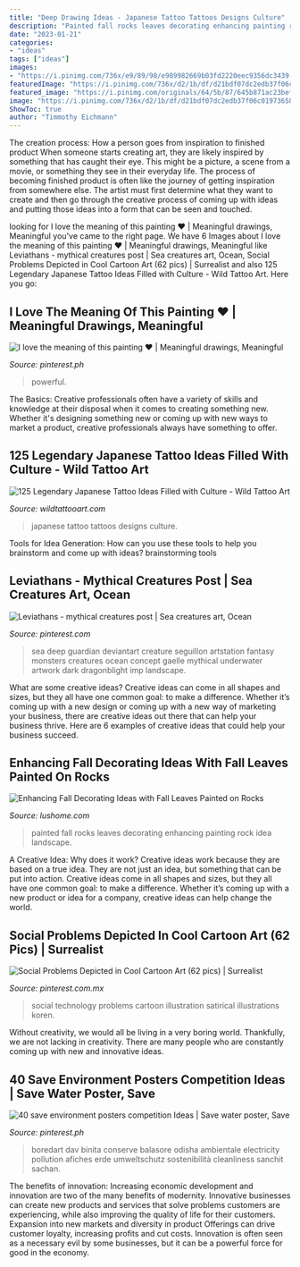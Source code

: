 ```yaml
---
title: "Deep Drawing Ideas - Japanese Tattoo Tattoos Designs Culture"
description: "Painted fall rocks leaves decorating enhancing painting rock idea landscape"
date: "2023-01-21"
categories:
- "ideas"
tags: ["ideas"]
images:
- "https://i.pinimg.com/736x/e9/89/98/e989982669b03fd2220eec9356dc3439--satirical-illustrations-koren.jpg"
featuredImage: "https://i.pinimg.com/736x/d2/1b/df/d21bdf07dc2edb37f06c01973658f14b.jpg"
featured_image: "https://i.pinimg.com/originals/64/5b/87/645b871ac23bef7479d48ddc2d869b6e.jpg"
image: "https://i.pinimg.com/736x/d2/1b/df/d21bdf07dc2edb37f06c01973658f14b.jpg"
ShowToc: true
author: "Timmothy Eichmann"
---
```



The creation process: How a person goes from inspiration to finished product
When someone starts creating art, they are likely inspired by something that has caught their eye. This might be a picture, a scene from a movie, or something they see in their everyday life. The process of becoming finished product is often like the journey of getting inspiration from somewhere else. The artist must first determine what they want to create and then go through the creative process of coming up with ideas and putting those ideas into a form that can be seen and touched.

	

		
looking for I love the meaning of this painting ♥ | Meaningful drawings, Meaningful you've came to the right page. We have 6 Images about I love the meaning of this painting ♥ | Meaningful drawings, Meaningful like Leviathans - mythical creatures post | Sea creatures art, Ocean, Social Problems Depicted in Cool Cartoon Art (62 pics) | Surrealist and also 125 Legendary Japanese Tattoo Ideas Filled with Culture - Wild Tattoo Art. Here you go:
		
    
## I Love The Meaning Of This Painting ♥ | Meaningful Drawings, Meaningful

<img loading=lazy src="https://i.pinimg.com/originals/64/5b/87/645b871ac23bef7479d48ddc2d869b6e.jpg" onerror="this.onerror=null;this.src='https://tse1.mm.bing.net/th?id=OIP.yaspvwzJtT7Q52ZInjrmWAAAAA&amp;pid=15.1';" alt="I love the meaning of this painting ♥ | Meaningful drawings, Meaningful">

_Source: pinterest.ph_

>powerful. 

	

The Basics:
Creative professionals often have a variety of skills and knowledge at their disposal when it comes to creating something new. Whether it's designing something new or coming up with new ways to market a product, creative professionals always have something to offer.

    
## 125 Legendary Japanese Tattoo Ideas Filled With Culture - Wild Tattoo Art

<img loading=lazy src="https://www.wildtattooart.com/wp-content/uploads/2017/03/Japanese-tattoos-090317110.jpg" onerror="this.onerror=null;this.src='https://tse1.mm.bing.net/th?id=OIP.Mj_vGYxC1rGVWGGl8PpvFwHaJ4&amp;pid=15.1';" alt="125 Legendary Japanese Tattoo Ideas Filled with Culture - Wild Tattoo Art">

_Source: wildtattooart.com_

>japanese tattoo tattoos designs culture. 

	

Tools for Idea Generation: How can you use these tools to help you brainstorm and come up with ideas?
brainstorming tools 
    
## Leviathans - Mythical Creatures Post | Sea Creatures Art, Ocean

<img loading=lazy src="https://i.pinimg.com/736x/d2/1b/df/d21bdf07dc2edb37f06c01973658f14b.jpg" onerror="this.onerror=null;this.src='https://tse4.mm.bing.net/th?id=OIP.900wSb2fa9ppGL_eRyU0eAHaKh&amp;pid=15.1';" alt="Leviathans - mythical creatures post | Sea creatures art, Ocean">

_Source: pinterest.com_

>sea deep guardian deviantart creature seguillon artstation fantasy monsters creatures ocean concept gaelle mythical underwater artwork dark dragonblight imp landscape. 

	

What are some creative ideas?
Creative ideas can come in all shapes and sizes, but they all have one common goal: to make a difference. Whether it’s coming up with a new design or coming up with a new way of marketing your business, there are creative ideas out there that can help your business thrive. Here are 6 examples of creative ideas that could help your business succeed.

    
## Enhancing Fall Decorating Ideas With Fall Leaves Painted On Rocks

<img loading=lazy src="https://www.lushome.com/wp-content/uploads/2012/11/painted-rocks-rockpainting-ideas-fall-leaves-9.jpg" onerror="this.onerror=null;this.src='https://tse4.mm.bing.net/th?id=OIP.qxOhsGmZotkczMqlGzEhAQHaHa&amp;pid=15.1';" alt="Enhancing Fall Decorating Ideas with Fall Leaves Painted on Rocks">

_Source: lushome.com_

>painted fall rocks leaves decorating enhancing painting rock idea landscape. 

	

A Creative Idea: Why does it work?
Creative ideas work because they are based on a true idea. They are not just an idea, but something that can be put into action. Creative ideas come in all shapes and sizes, but they all have one common goal: to make a difference. Whether it’s coming up with a new product or idea for a company, creative ideas can help change the world.

    
## Social Problems Depicted In Cool Cartoon Art (62 Pics) | Surrealist

<img loading=lazy src="https://i.pinimg.com/736x/e9/89/98/e989982669b03fd2220eec9356dc3439--satirical-illustrations-koren.jpg" onerror="this.onerror=null;this.src='https://tse1.mm.bing.net/th?id=OIP.wNWBW5JzhJpGz4Xazd7qzwHaLH&amp;pid=15.1';" alt="Social Problems Depicted in Cool Cartoon Art (62 pics) | Surrealist">

_Source: pinterest.com.mx_

>social technology problems cartoon illustration satirical illustrations koren. 

	

Without creativity, we would all be living in a very boring world. Thankfully, we are not lacking in creativity. There are many people who are constantly coming up with new and innovative ideas.

    
## 40 Save Environment Posters Competition Ideas | Save Water Poster, Save

<img loading=lazy src="https://i.pinimg.com/736x/bc/79/1f/bc791faf800977b6039e0f9cf46c64ca.jpg" onerror="this.onerror=null;this.src='https://tse4.mm.bing.net/th?id=OIP.-l_YLcuEJmz7hnYzkPpQMQHaKu&amp;pid=15.1';" alt="40 save environment posters competition Ideas | Save water poster, Save">

_Source: pinterest.ph_

>boredart dav binita conserve balasore odisha ambientale electricity pollution afiches erde umweltschutz sostenibilità cleanliness sanchit sachan. 

	

The benefits of innovation:
Increasing economic development and innovation are two of the many benefits of modernity. Innovative businesses can create new products and services that solve problems customers are experiencing, while also improving the quality of life for their customers. Expansion into new markets and diversity in product Offerings can drive customer loyalty, increasing profits and cut costs. Innovation is often seen as a necessary evil by some businesses, but it can be a powerful force for good in the economy.

